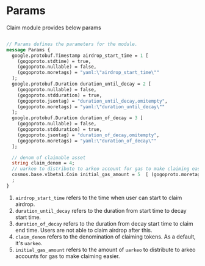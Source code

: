 <!--
order: 7
-->

# Params

Claim module provides below params

```protobuf

// Params defines the parameters for the module.
message Params {
  google.protobuf.Timestamp airdrop_start_time = 1 [
    (gogoproto.stdtime) = true,
    (gogoproto.nullable) = false,
    (gogoproto.moretags) = "yaml:\"airdrop_start_time\""
  ];
  google.protobuf.Duration duration_until_decay = 2 [
    (gogoproto.nullable) = false,
    (gogoproto.stdduration) = true,
    (gogoproto.jsontag) = "duration_until_decay,omitempty",
    (gogoproto.moretags) = "yaml:\"duration_until_decay\""
  ];
  google.protobuf.Duration duration_of_decay = 3 [
    (gogoproto.nullable) = false,
    (gogoproto.stdduration) = true,
    (gogoproto.jsontag) = "duration_of_decay,omitempty",
    (gogoproto.moretags) = "yaml:\"duration_of_decay\""
  ];

  // denom of claimable asset
  string claim_denom = 4;
  // uarkeo to distribute to arkeo account for gas to make claiming easier
  cosmos.base.v1beta1.Coin initial_gas_amount = 5  [ (gogoproto.moretags) = "yaml:\"initial_gas_amount\""];
  ;
}
```

1. `airdrop_start_time` refers to the time when user can start to claim airdrop.
2. `duration_until_decay` refers to the duration from start time to decay start time.
3. `duration_of_decay` refers to the duration from decay start time to claim end time. Users are not able to claim airdrop after this.
4. `claim_denom` refers to the denomination of claiming tokens. As a default, it's `uarkeo`.
5. `initial_gas_amount` refers to the amount of `uarkeo` to distribute to arkeo accounts for gas to make claiming easier.
